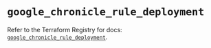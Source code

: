 # `google_chronicle_rule_deployment`

Refer to the Terraform Registry for docs: [`google_chronicle_rule_deployment`](https://registry.terraform.io/providers/hashicorp/google/6.33.0/docs/resources/chronicle_rule_deployment).
